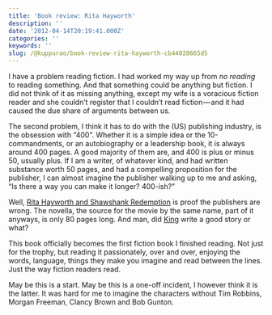 ```yaml
---
title: 'Book review: Rita Hayworth'
description: ''
date: '2012-04-14T20:19:41.000Z'
categories: ''
keywords: ''
slug: /@kuppurao/book-review-rita-hayworth-cb44028665d5
---
```


I have a problem reading fiction. I had worked my way up from _no reading_ to reading something. And that something could be anything but fiction. I did not think of it as missing anything, except my wife is a voracious fiction reader and she couldn’t register that I couldn’t read fiction — and it had caused the due share of arguments between us.

The second problem, I think it has to do with the (US) publishing industry, is the obsession with “400”. Whether it is a simple idea or the 10-commandments, or an autobiography or a leadership book, it is always around 400 pages. A good majority of them are, and 400 is plus or minus 50, usually plus. If I am a writer, of whatever kind, and had written substance worth 50 pages, and had a compelling proposition for the publisher, I can almost imagine the publisher walking up to me and asking, “Is there a way you can make it longer? 400-ish?”

Well, [Rita Hayworth and Shawshank Redemption](http://en.wikipedia.org/wiki/Rita_Hayworth_and_Shawshank_Redemption) is proof the publishers are wrong. The novella, the source for the movie by the same name, part of it anyways, is only 80 pages long. And man, did [King](http://en.wikipedia.org/wiki/Stephen_King) write a good story or what?

This book officially becomes the first fiction book I finished reading. Not just for the trophy, but reading it passionately, over and over, enjoying the words, language, things they make you imagine and read between the lines. Just the way fiction readers read.

May be this is a start. May be this is a one-off incident, I however think it is the latter. It was hard for me to imagine the characters without Tim Robbins, Morgan Freeman, Clancy Brown and Bob Gunton.